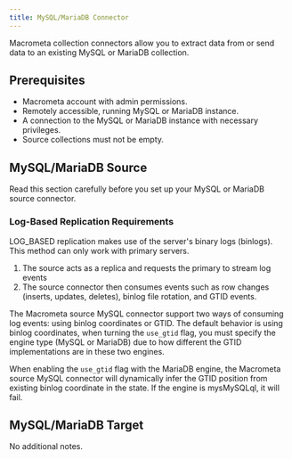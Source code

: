 ```yaml
---
title: MySQL/MariaDB Connector
---
```


Macrometa collection connectors allow you to extract data from or send data to an existing MySQL or MariaDB collection.

## Prerequisites

- Macrometa account with admin permissions.
- Remotely accessible, running MySQL or MariaDB instance.
- A connection to the MySQL or MariaDB instance with necessary privileges.
- Source collections must not be empty.

## MySQL/MariaDB Source

Read this section carefully before you set up your MySQL or MariaDB source connector.

### Log-Based Replication Requirements

LOG_BASED replication makes use of the server's binary logs (binlogs). This method can only work with primary servers.

1. The source acts as a replica and requests the primary to stream log events
2. The source connector then consumes events such as row changes (inserts, updates, deletes), binlog file rotation, and GTID events.

The Macrometa source MySQL connector support two ways of consuming log events: using binlog coordinates or GTID. The default behavior is using binlog coordinates, when turning the `use_gtid` flag, you must specify the engine type (MySQL or MariaDB) due to how different the GTID implementations are in these two engines.

When enabling the `use_gtid` flag with the MariaDB engine, the Macrometa source MySQL connector will dynamically infer the GTID position from existing binlog coordinate in the state. If the engine is mysMySQLql, it will fail.

## MySQL/MariaDB Target

No additional notes.
